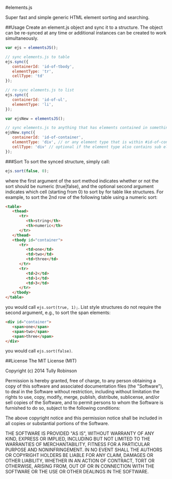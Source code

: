 #elements.js

Super fast and simple generic HTML element sorting and searching.

##Usage
Create an element.js object and sync it to a structure. The object can be re-synced at any time or additional instances can be created to work simultaneously.

```javascript
var ejs = elementsJS();

// sync elements.js to table
ejs.sync({
   containerId: 'id-of-tbody',
   elementType: 'tr',
   cellType: 'td'
});

// re-sync elements.js to list
ejs.sync({
   containerId: 'id-of-ul',
   elementType: 'li',
});

var ejsNew = elementsJS();

// sync elements.js to anything that has elements contained in something
ejsNew.sync({
   containerId: 'id-of-container',
   elementType: 'div', // or any element type that is within #id-of-container
   cellType: 'div' // optional if the element type also contains sub elements
});
```

###Sort
To sort the synced structure, simply call:

```javascript
ejs.sort(false, 0);
```

where the first argument of the sort method indicates whether or not the sort should be numeric (true|false), and the optional second argument indicates which cell (starting from 0) to sort by for table like structures. For example, to sort the 2nd row of the following table using a numeric sort:
```html
<table>
   <thead>
      <tr>
         <th>string</th>
         <th>numeric</th>
      </tr>
   </thead>
   <tbody id="container">
      <tr>
         <td>one</td>
         <td>two</td>
         <td>three</td>
      </tr>
      <tr>
         <td>2</td>
         <td>1</td>
         <td>3</td>
      </tr>
   </tbody>
</table>
```

you would call `ejs.sort(true, 1);`. List style structures do not require the second argument, e.g., to sort the span elements:
```html
<div id="container">
   <span>one</span>
   <span>two</span>
   <span>three</span>
</div>
```
you would call `ejs.sort(false)`.

##License
The MIT License (MIT)

Copyright (c) 2014 Tully Robinson

Permission is hereby granted, free of charge, to any person obtaining a copy
of this software and associated documentation files (the "Software"), to deal
in the Software without restriction, including without limitation the rights
to use, copy, modify, merge, publish, distribute, sublicense, and/or sell
copies of the Software, and to permit persons to whom the Software is
furnished to do so, subject to the following conditions:

The above copyright notice and this permission notice shall be included in all
copies or substantial portions of the Software.

THE SOFTWARE IS PROVIDED "AS IS", WITHOUT WARRANTY OF ANY KIND, EXPRESS OR
IMPLIED, INCLUDING BUT NOT LIMITED TO THE WARRANTIES OF MERCHANTABILITY,
FITNESS FOR A PARTICULAR PURPOSE AND NONINFRINGEMENT. IN NO EVENT SHALL THE
AUTHORS OR COPYRIGHT HOLDERS BE LIABLE FOR ANY CLAIM, DAMAGES OR OTHER
LIABILITY, WHETHER IN AN ACTION OF CONTRACT, TORT OR OTHERWISE, ARISING FROM,
OUT OF OR IN CONNECTION WITH THE SOFTWARE OR THE USE OR OTHER DEALINGS IN THE
SOFTWARE.
